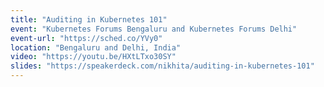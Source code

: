 ```yaml
---
title: "Auditing in Kubernetes 101"
event: "Kubernetes Forums Bengaluru and Kubernetes Forums Delhi"
event-url: "https://sched.co/YVy0"
location: "Bengaluru and Delhi, India"
video: "https://youtu.be/HXtLTxo30SY"
slides: "https://speakerdeck.com/nikhita/auditing-in-kubernetes-101"
---
```

